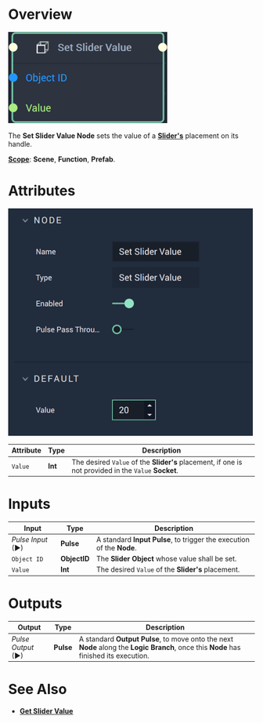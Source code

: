 # Overview

![The Set Slider Value Node.](../../../.gitbook/assets/setslidervaluenode20241.png)

The **Set Slider Value Node** sets the value of a [**Slider's**](../../../objects-and-types/scene2d-objects/gui/slider.md) placement on its handle. 

[**Scope**](../../overview.md#scopes): **Scene**, **Function**, **Prefab**.

# Attributes

![The Set Slider Value Node Attributes.](../../../.gitbook/assets/setslidervalueattributes.png)

|Attribute|Type|Description|
|---|---|---|
|`Value`|**Int**|The desired `Value` of the **Slider's** placement, if one is not provided in the `Value` **Socket**.|

# Inputs

|Input|Type|Description|
|---|---|---|
|*Pulse Input* (►)|**Pulse**|A standard **Input Pulse**, to trigger the execution of the **Node**.|
|`Object ID`|**ObjectID**|The **Slider Object** whose value shall be set.|
|`Value`|**Int**|The desired `Value` of the **Slider's** placement.|


# Outputs

|Output|Type|Description|
|---|---|---|
|*Pulse Output* (►)|**Pulse**|A standard **Output Pulse**, to move onto the next **Node** along the **Logic Branch**, once this **Node** has finished its execution.|


# See Also

* [**Get Slider Value**](getslidervalue.md)

